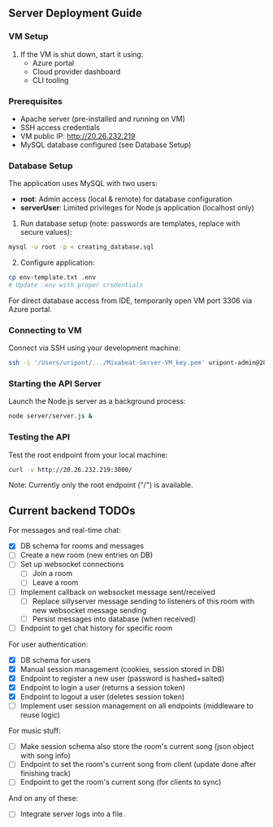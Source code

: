 ## Server Deployment Guide

### VM Setup
1. If the VM is shut down, start it using:
    - Azure portal
    - Cloud provider dashboard
    - CLI tooling

### Prerequisites
- Apache server (pre-installed and running on VM)
- SSH access credentials
- VM public IP: http://20.26.232.219
- MySQL database configured (see Database Setup)

### Database Setup
The application uses MySQL with two users:
- **root**: Admin access (local & remote) for database configuration
- **serverUser**: Limited privileges for Node.js application (localhost only)

1. Run database setup (note: passwords are templates, replace with secure values):
```bash
mysql -u root -p < creating_database.sql
```

2. Configure application:
```bash
cp env-template.txt .env
# Update .env with proper credentials
```

For direct database access from IDE, temporarily open VM port 3306 via Azure portal.

### Connecting to VM
Connect via SSH using your development machine:

```bash
ssh -i '/Users/uripont/.../Mixabeat-Server-VM_key.pem' uripont-admin@20.26.232.219
```

### Starting the API Server
Launch the Node.js server as a background process:

```bash
node server/server.js &
```

### Testing the API
Test the root endpoint from your local machine:

```bash
curl -v http://20.26.232.219:3000/
```

Note: Currently only the root endpoint ("/") is available.

## Current backend TODOs

For messages and real-time chat:
- [x] DB schema for rooms and messages
- [ ] Create a new room (new entries on DB)
- [ ] Set up websocket connections
    - [ ] Join a room
    - [ ] Leave a room
- [ ] Implement callback on websocket message sent/received
    - [ ] Replace sillyserver message sending to listeners of this room with new websocket message sending
    - [ ] Persist messages into database (when received)
- [ ] Endpoint to get chat history for specific room

For user authentication:
- [x] DB schema for users
- [x] Manual session management (cookies, session stored in DB)
- [x] Endpoint to register a new user (password is hashed+salted)
- [x] Endpoint to login a user (returns a session token)
- [x] Endpoint to logout a user (deletes session token)
- [ ] Implement user session management on all endpoints (middleware to reuse logic)

For music stuff:
- [ ] Make session schema also store the room's current song (json object with song info)
- [ ] Endpoint to set the room's current song from client (update done after finishing track)
- [ ] Endpoint to get the room's current song (for clients to sync)

And on any of these:
- [ ] Integrate server logs into a file.